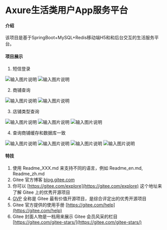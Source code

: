 # Axure生活类用户App服务平台

#### 介绍
该项目是基于SpringBoot+MySQL+Redis移动端H5和和后台交互的生活服务平台。

#### 项目展示

1. 短信登录

![输入图片说明](https://gitee.com/hfnu_112/springboot_04_dianping/raw/master/remoteImg/imge_2023-01-15_18-01-15.png)
![输入图片说明](https://gitee.com/hfnu_112/springboot_04_dianping/raw/master/remoteImg/image_2023-01-15_18-02-18.png)

2. 商铺查询

![输入图片说明](https://gitee.com/hfnu_112/springboot_04_dianping/raw/master/remoteImg/image_2023-01-18_23-15-15.png)
![输入图片说明](https://gitee.com/hfnu_112/springboot_04_dianping/raw/master/remoteImg/image_2023-01-18_23-16-22.png)

3. 店铺类型查询

![输入图片说明]()
![输入图片说明](https://gitee.com/hfnu_112/springboot_04_dianping/raw/master/remoteImg/image_2023-01-18_23-18-24.png)
![输入图片说明](https://gitee.com/hfnu_112/springboot_04_dianping/raw/master/remoteImg/image_2023-01-18_23-19-30.png)

4. 查询商铺缓存和数据库一致

![输入图片说明](https://gitee.com/hfnu_112/springboot_04_dianping/raw/master/remoteImg/image_2023-01-20_07-17-48.png)
![输入图片说明](https://gitee.com/hfnu_112/springboot_04_dianping/raw/master/remoteImg/image_2023-01-20_07-19-19.png)
![输入图片说明](https://gitee.com/hfnu_112/springboot_04_dianping/raw/master/remoteImg/image_2023-01-20_07-20-05.png)
![输入图片说明](https://gitee.com/hfnu_112/springboot_04_dianping/raw/master/remoteImg/image_2023-01-20_07-20-32.png)


#### 特技

1.  使用 Readme\_XXX.md 来支持不同的语言，例如 Readme\_en.md, Readme\_zh.md
2.  Gitee 官方博客 [blog.gitee.com](https://blog.gitee.com)
3.  你可以 [https://gitee.com/explore](https://gitee.com/explore) 这个地址来了解 Gitee 上的优秀开源项目
4.  [GVP](https://gitee.com/gvp) 全称是 Gitee 最有价值开源项目，是综合评定出的优秀开源项目
5.  Gitee 官方提供的使用手册 [https://gitee.com/help](https://gitee.com/help)
6.  Gitee 封面人物是一档用来展示 Gitee 会员风采的栏目 [https://gitee.com/gitee-stars/](https://gitee.com/gitee-stars/)
